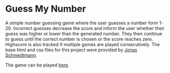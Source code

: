 # Guess My Number  
A simple number guessing game where the user guesses a number form 1-20. Incorrect guesses decrease the score and inform the user whether their guess was higher or lower than the generated number. They then continue to guess until the correct number is chosen or the score reaches zero. Highscore is also tracked if multiple games are played consecutively. The base html and css files for this project were provided by [Jonas Schmedtmann](https://github.com/jonasschmedtmann).  

The game can be played [here](https://christopher-polloni.github.io/Guess-My-Number/).